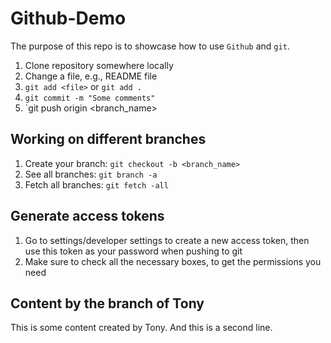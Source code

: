 # Github-Demo

The purpose of this repo is to showcase how to use `Github` and `git`.

1. Clone repository somewhere locally
2. Change a file, e.g., README file
3. `git add <file>` or `git add .` 
4. `git commit -m "Some comments"`
5. `git push origin <branch_name>


## Working on different branches
1. Create your branch: `git checkout -b <branch_name>`
2. See all branches: `git branch -a`
3. Fetch all branches: `git fetch -all`


## Generate access tokens
1. Go to settings/developer settings to create a new access token, then use this token as your password when pushing to git
2. Make sure to check all the necessary boxes, to get the permissions you need

## Content by the branch of Tony
This is some content created by Tony.
And this is a second line.
